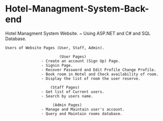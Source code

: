 # Hotel-Managment-System-Back-end
Hotel Managment System Website. 
 ~ Using ASP.NET and C# and SQL Database.
	
    Users of Website Pages (User, Staff, Admin).
   
                            (User Pages)
					- Create an account (Sign Up) Page.
					- Signin Page.
					- Recover Password and Edit Profile Change Profile.
					- Book room in Hotel and Check availability of room.
					- Display the list of room the user reserve.

		                (Staff Pages)
					- Get list of Current users.
				 	- Search by users name.

		                 (Admin Pages)
		 		 	- Manage and Maintain user's account.
				 	- Query and Maintain rooms database.
    
  
